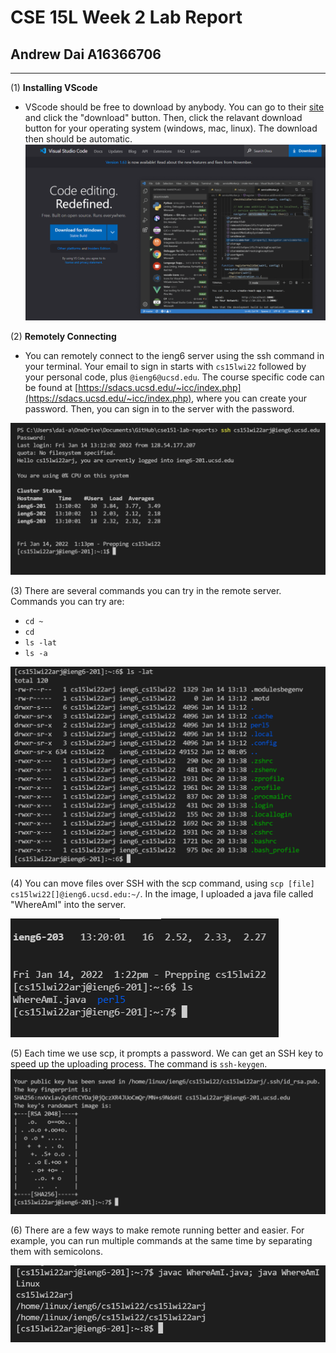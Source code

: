# CSE 15L Week 2 Lab Report

## Andrew Dai A16366706
---

(1)
**Installing VScode**
- VScode should be free to download by anybody. You can go to their [site](https://raw.code.visualstudio.com/) and click the "download" button. Then, click the relavant download button for your operating system (windows, mac, linux). The download then should be automatic.
![VScode Download](vscode.png)

(2)
**Remotely Connecting**
- You can remotely connect to the ieng6 server using the ssh command in your terminal. Your email to sign in starts with `cs15lwi22` followed by your personal code, plus `@ieng6@ucsd.edu`. The course specific code can be found at [https://sdacs.ucsd.edu/~icc/index.php](https://sdacs.ucsd.edu/~icc/index.php), where you can create your password. Then, you can sign in to the server with the password.

![login](ssh.png)

(3)
There are several commands you can try in the remote server. Commands you can try are:
- `cd ~`
- `cd`
- `ls -lat`
- `ls -a`

![example command](command.png)

(4)
You can move files over SSH with the scp command, using `scp [file] cs15lwi22[]@ieng6.ucsd.edu:~/`. In the image, I uploaded a java file called "WhereAmI" into the server.

![uploaded](upload.png)

(5)
Each time we use scp, it prompts a password. We can get an SSH key to speed up the uploading process. The command is `ssh-keygen`.
![key created](key.png)

(6)
There are a few ways to make remote running better and easier. For example, you can run multiple commands at the same time by separating them with semicolons.

![javac and java](2commands.png)
